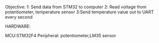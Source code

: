 Objective:
1: Send data from STM32 to computer
2: Read voltage from potentiometer, temperature sensor
3:Send temperature value out to UART every second

HARDWARE:

MCU:STM32F4
Peripheral: potentiometer,LM35 sensor
